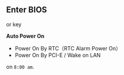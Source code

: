 
## Enter BIOS
<f2> or <delete> key




**Auto Power On**
* Power On By RTC（RTC Alarm Power On）
* Power On By PCI-E / Wake on LAN

on `8:00 am`.